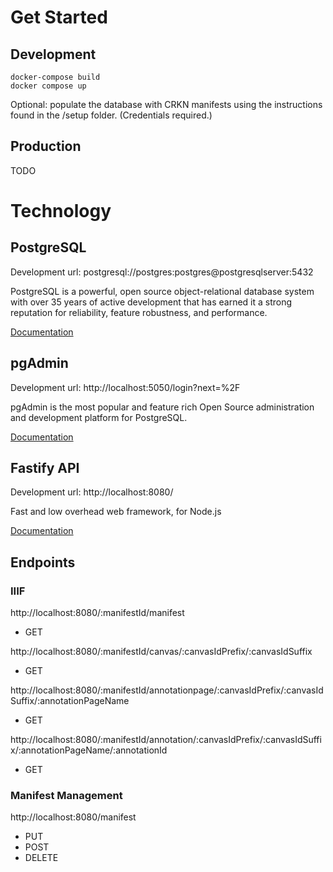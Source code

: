# Get Started

## Development
```
docker-compose build
docker compose up
```
Optional: populate the database with CRKN manifests using the instructions found in the /setup folder. (Credentials required.)

## Production 
TODO

# Technology
## PostgreSQL
Development url: postgresql://postgres:postgres@postgresqlserver:5432

PostgreSQL is a powerful, open source object-relational database system with over 35 years of active development that has earned it a strong reputation for reliability, feature robustness, and performance.

[Documentation](https://www.postgresql.org/docs/current/)

## pgAdmin
Development url: http://localhost:5050/login?next=%2F

pgAdmin is the most popular and feature rich Open Source administration and development platform for PostgreSQL.

[Documentation](https://www.pgadmin.org/docs/pgadmin4/7.6/index.html)

## Fastify API
Development url: http://localhost:8080/

Fast and low overhead web framework, for Node.js

[Documentation](https://fastify.dev/docs/latest/)

## Endpoints

### IIIF
http://localhost:8080/:manifestId/manifest
- GET

http://localhost:8080/:manifestId/canvas/:canvasIdPrefix/:canvasIdSuffix
- GET

http://localhost:8080/:manifestId/annotationpage/:canvasIdPrefix/:canvasIdSuffix/:annotationPageName
- GET

http://localhost:8080/:manifestId/annotation/:canvasIdPrefix/:canvasIdSuffix/:annotationPageName/:annotationId
- GET

### Manifest Management
http://localhost:8080/manifest
- PUT
- POST
- DELETE
